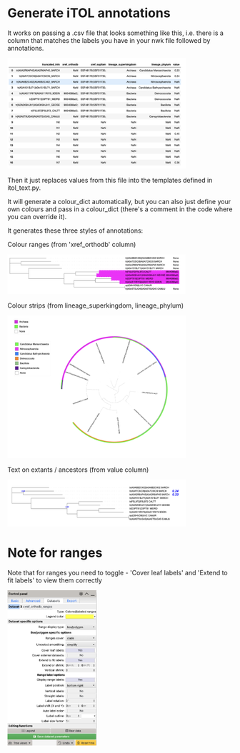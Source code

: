 # Generate iTOL annotations

It works on passing a .csv file that looks something like this, i.e. there is a column that matches the labels you have in your nwk file followed by annotations.

<img src="imgs/df.png" alt="Dataframe" width="400">

Then it just replaces values from this file into the templates defined in itol_text.py.

It will generate a colour_dict automatically, but you can also just define your own colours and pass in a colour_dict (there's a comment in the code where you can override it).

It generates these three styles of annotations:

Colour ranges (from 'xref_orthodb' column)

<img src="imgs/ranges.png" alt="Ranges" width="400">

Colour strips (from lineage_superkingdom, lineage_phylum)

<img src="imgs/colour_strips.png" alt="Colour Strips" width="400">

Text on extants / ancestors (from value column)

<img src="imgs/text.png" alt="Text" width="400">

# Note for ranges

Note that for ranges you need to toggle - 'Cover leaf labels' and 'Extend to fit labels' to view them correctly

<img src="imgs/itol_options.png" alt="iTOL Options" width="200">


